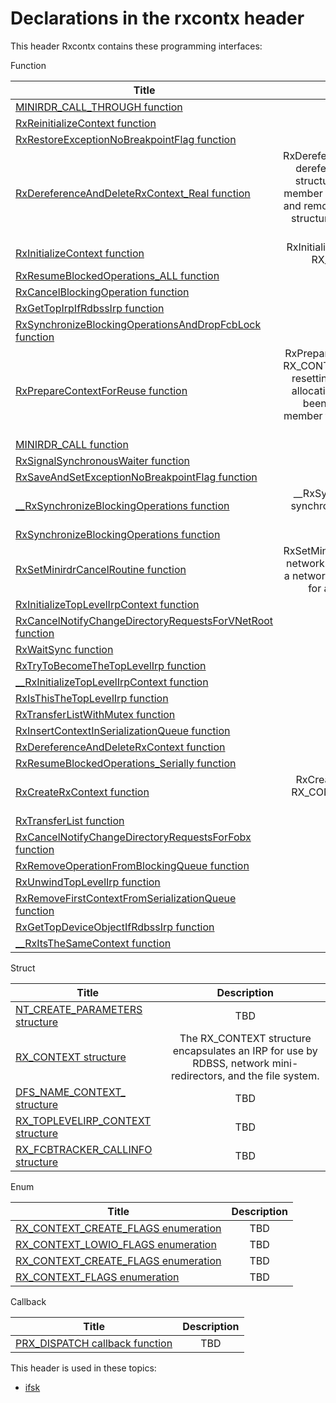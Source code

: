 # Declarations in the rxcontx header
This header Rxcontx contains these programming interfaces:

Function

| Title        | Description    |
| ------------- |:-------------:|
| [MINIRDR_CALL_THROUGH function](nf-rxcontx-minirdr-call-through.md) | TBD |
| [RxReinitializeContext function](nf-rxcontx-rxreinitializecontext.md) | TBD |
| [RxRestoreExceptionNoBreakpointFlag function](nf-rxcontx-rxrestoreexceptionnobreakpointflag.md) | TBD |
| [RxDereferenceAndDeleteRxContext_Real function](nf-rxcontx-rxdereferenceanddeleterxcontext-real.md) | RxDereferenceAndDeleteRxContext_Real dereferences an RX_CONTEXT data structure and if the ReferenceCount member goes to zero, then it deallocates and removes the specified RX_CONTEXT structure from the RDBSS in-memory data structures. |
| [RxInitializeContext function](nf-rxcontx-rxinitializecontext.md) | RxInitializeContext initializes an existing RX_CONTEXT data structure. |
| [RxResumeBlockedOperations_ALL function](nf-rxcontx-rxresumeblockedoperations-all.md) | TBD |
| [RxCancelBlockingOperation function](nf-rxcontx-rxcancelblockingoperation.md) | TBD |
| [RxGetTopIrpIfRdbssIrp function](nf-rxcontx-rxgettopirpifrdbssirp.md) | TBD |
| [RxSynchronizeBlockingOperationsAndDropFcbLock function](nf-rxcontx-rxsynchronizeblockingoperationsanddropfcblock.md) | TBD |
| [RxPrepareContextForReuse function](nf-rxcontx-rxpreparecontextforreuse.md) | RxPrepareContextForReuse prepares an RX_CONTEXT data structure for reuse by resetting all of the operation-specific allocations and acquisitions that have been made (the ReferenceCount member to the RX_CONTEXT structure is set to zero). |
| [MINIRDR_CALL function](nf-rxcontx-minirdr-call.md) | TBD |
| [RxSignalSynchronousWaiter function](nf-rxcontx-rxsignalsynchronouswaiter.md) | TBD |
| [RxSaveAndSetExceptionNoBreakpointFlag function](nf-rxcontx-rxsaveandsetexceptionnobreakpointflag.md) | TBD |
| [__RxSynchronizeBlockingOperations function](nf-rxcontx---rxsynchronizeblockingoperations.md) | __RxSynchronizeBlockingOperations synchronizes blocking I/O requests to the same work queue. |
| [RxSynchronizeBlockingOperations function](nf-rxcontx-rxsynchronizeblockingoperations.md) | TBD |
| [RxSetMinirdrCancelRoutine function](nf-rxcontx-rxsetminirdrcancelroutine.md) | RxSetMinirdrCancelRoutine is called by a network mini-redirector driver to set up a network mini-redirector cancel routine for an RX_CONTEXT structure. |
| [RxInitializeTopLevelIrpContext function](nf-rxcontx-rxinitializetoplevelirpcontext.md) | TBD |
| [RxCancelNotifyChangeDirectoryRequestsForVNetRoot function](nf-rxcontx-rxcancelnotifychangedirectoryrequestsforvnetroot.md) | TBD |
| [RxWaitSync function](nf-rxcontx-rxwaitsync.md) | TBD |
| [RxTryToBecomeTheTopLevelIrp function](nf-rxcontx-rxtrytobecomethetoplevelirp.md) | TBD |
| [__RxInitializeTopLevelIrpContext function](nf-rxcontx---rxinitializetoplevelirpcontext.md) | TBD |
| [RxIsThisTheTopLevelIrp function](nf-rxcontx-rxisthisthetoplevelirp.md) | TBD |
| [RxTransferListWithMutex function](nf-rxcontx-rxtransferlistwithmutex.md) | TBD |
| [RxInsertContextInSerializationQueue function](nf-rxcontx-rxinsertcontextinserializationqueue.md) | TBD |
| [RxDereferenceAndDeleteRxContext function](nf-rxcontx-rxdereferenceanddeleterxcontext.md) | TBD |
| [RxResumeBlockedOperations_Serially function](nf-rxcontx-rxresumeblockedoperations-serially.md) | TBD |
| [RxCreateRxContext function](nf-rxcontx-rxcreaterxcontext.md) | RxCreateRxContext allocates a new RX_CONTEXT structure and initializes the data structure. |
| [RxTransferList function](nf-rxcontx-rxtransferlist.md) | TBD |
| [RxCancelNotifyChangeDirectoryRequestsForFobx function](nf-rxcontx-rxcancelnotifychangedirectoryrequestsforfobx.md) | TBD |
| [RxRemoveOperationFromBlockingQueue function](nf-rxcontx-rxremoveoperationfromblockingqueue.md) | TBD |
| [RxUnwindTopLevelIrp function](nf-rxcontx-rxunwindtoplevelirp.md) | TBD |
| [RxRemoveFirstContextFromSerializationQueue function](nf-rxcontx-rxremovefirstcontextfromserializationqueue.md) | TBD |
| [RxGetTopDeviceObjectIfRdbssIrp function](nf-rxcontx-rxgettopdeviceobjectifrdbssirp.md) | TBD |
| [__RxItsTheSameContext function](nf-rxcontx---rxitsthesamecontext.md) | TBD |
Struct

| Title        | Description    |
| ------------- |:-------------:|
| [NT_CREATE_PARAMETERS structure](ns-rxcontx--nt-create-parameters.md) | TBD |
| [RX_CONTEXT structure](ns-rxcontx--rx-context.md) | The RX_CONTEXT structure encapsulates an IRP for use by RDBSS, network mini-redirectors, and the file system. |
| [DFS_NAME_CONTEXT_ structure](ns-rxcontx--dfs-name-context-.md) | TBD |
| [RX_TOPLEVELIRP_CONTEXT structure](ns-rxcontx--rx-toplevelirp-context.md) | TBD |
| [RX_FCBTRACKER_CALLINFO structure](ns-rxcontx--rx-fcbtracker-callinfo.md) | TBD |
Enum

| Title        | Description    |
| ------------- |:-------------:|
| [RX_CONTEXT_CREATE_FLAGS enumeration](ne-rxcontx-rx-context-create-flags.md) | TBD |
| [RX_CONTEXT_LOWIO_FLAGS enumeration](ne-rxcontx-rx-context-lowio-flags.md) | TBD |
| [RX_CONTEXT_CREATE_FLAGS enumeration](ne-rxcontx-rx-context-create-flags~r1.md) | TBD |
| [RX_CONTEXT_FLAGS enumeration](ne-rxcontx-rx-context-flags.md) | TBD |
Callback

| Title        | Description    |
| ------------- |:-------------:|
| [PRX_DISPATCH callback function](nc-rxcontx-prx-dispatch.md) | TBD |

This header is used in these topics:

- [ifsk](..content/_ifsk)
